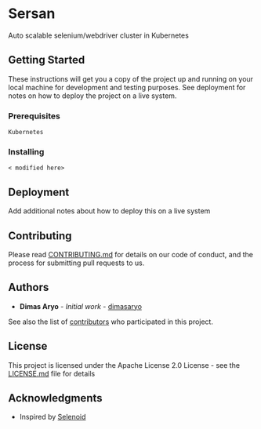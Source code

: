 # Sersan

Auto scalable selenium/webdriver cluster in Kubernetes

## Getting Started

These instructions will get you a copy of the project up and running on your local machine for development and testing purposes. See deployment for notes on how to deploy the project on a live system.

### Prerequisites

```
Kubernetes
```

### Installing

```
< modified here>
```

## Deployment

Add additional notes about how to deploy this on a live system


## Contributing

Please read [CONTRIBUTING.md](https://github.com/salestock/sersan/CONTRIBUTING.md) for details on our code of conduct, and the process for submitting pull requests to us.

## Authors

* **Dimas Aryo** - *Initial work* - [dimasaryo](https://github.com/dimasaryo)

See also the list of [contributors](https://github.com/salestock/sersan/contributors) who participated in this project.

## License

This project is licensed under the Apache License 2.0 License - see the [LICENSE.md](LICENSE.md) file for details

## Acknowledgments

* Inspired by [Selenoid](https://github.com/aerokube/selenoid)

